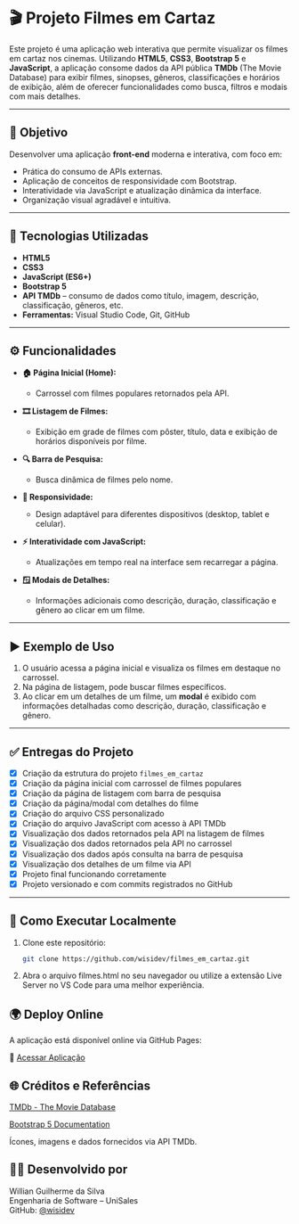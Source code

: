 # 🎬 Projeto Filmes em Cartaz

Este projeto é uma aplicação web interativa que permite visualizar os filmes em cartaz nos cinemas. Utilizando **HTML5**, **CSS3**, **Bootstrap 5** e **JavaScript**, a aplicação consome dados da API pública **TMDb** (The Movie Database) para exibir filmes, sinopses, gêneros, classificações e horários de exibição, além de oferecer funcionalidades como busca, filtros e modais com mais detalhes.

---

## 📌 Objetivo

Desenvolver uma aplicação **front-end** moderna e interativa, com foco em:

- Prática do consumo de APIs externas.
- Aplicação de conceitos de responsividade com Bootstrap.
- Interatividade via JavaScript e atualização dinâmica da interface.
- Organização visual agradável e intuitiva.

---

## 🧪 Tecnologias Utilizadas

- **HTML5**
- **CSS3**
- **JavaScript (ES6+)**
- **Bootstrap 5**
- **API TMDb** – consumo de dados como título, imagem, descrição, classificação, gêneros, etc.
- **Ferramentas:** Visual Studio Code, Git, GitHub

---

## ⚙️ Funcionalidades

- **🏠 Página Inicial (Home):**  
  - Carrossel com filmes populares retornados pela API.

- **🎞️ Listagem de Filmes:**  
  - Exibição em grade de filmes com pôster, título, data e exibição de horários disponíveis por filme.

- **🔍 Barra de Pesquisa:**  
  - Busca dinâmica de filmes pelo nome.

- **📱 Responsividade:**  
  - Design adaptável para diferentes dispositivos (desktop, tablet e celular).

- **⚡ Interatividade com JavaScript:**  
  - Atualizações em tempo real na interface sem recarregar a página.

- **🪟 Modais de Detalhes:**  
  - Informações adicionais como descrição, duração, classificação e gênero ao clicar em um filme.

---

## ▶️ Exemplo de Uso

1. O usuário acessa a página inicial e visualiza os filmes em destaque no carrossel.
2. Na página de listagem, pode buscar filmes específicos.
3. Ao clicar em um detalhes de um filme, um **modal** é exibido com informações detalhadas como descrição, duração, classificação e gênero.

---

## ✅ Entregas do Projeto

- [x] Criação da estrutura do projeto `filmes_em_cartaz`
- [x] Criação da página inicial com carrossel de filmes populares
- [x] Criação da página de listagem com barra de pesquisa
- [x] Criação da página/modal com detalhes do filme
- [x] Criação do arquivo CSS personalizado
- [x] Criação do arquivo JavaScript com acesso à API TMDb
- [x] Visualização dos dados retornados pela API na listagem de filmes
- [x] Visualização dos dados retornados pela API no carrossel
- [x] Visualização dos dados após consulta na barra de pesquisa
- [x] Visualização dos detalhes de um filme via API
- [x] Projeto final funcionando corretamente
- [x] Projeto versionado e com commits registrados no GitHub

---

## 🚀 Como Executar Localmente

1. Clone este repositório:

    ```bash
   git clone https://github.com/wisidev/filmes_em_cartaz.git
    ```

2. Abra o arquivo filmes.html no seu navegador
ou utilize a extensão Live Server no VS Code para uma melhor experiência.

## 🌍 Deploy Online
A aplicação está disponível online via GitHub Pages:

🔗 [Acessar Aplicação](https://wisidev.github.io/filmes_em_cartaz/filmes.html)

## 🌐 Créditos e Referências
[TMDb - The Movie Database](https://developer.themoviedb.org/docs/getting-started)

[Bootstrap 5 Documentation](https://getbootstrap.com/docs/5.0/getting-started/introduction/)

Ícones, imagens e dados fornecidos via API TMDb.

## 👨‍💻 Desenvolvido por  
Willian Guilherme da Silva  
Engenharia de Software – UniSales  
GitHub: [@wisidev](https://github.com/wisidev)  
